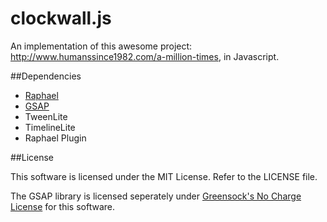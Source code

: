 clockwall.js
==================

An implementation of this awesome project: http://www.humanssince1982.com/a-million-times, in Javascript.

##Dependencies

 - [Raphael](http://raphaeljs.com/)
 - [GSAP](http://greensock.com/gsap)
  - TweenLite
  - TimelineLite
  - Raphael Plugin

##License

This software is licensed under the MIT License. Refer to the LICENSE file.

The GSAP library is licensed seperately under [Greensock's No Charge License](http://greensock.com/licensing/) for this software.
